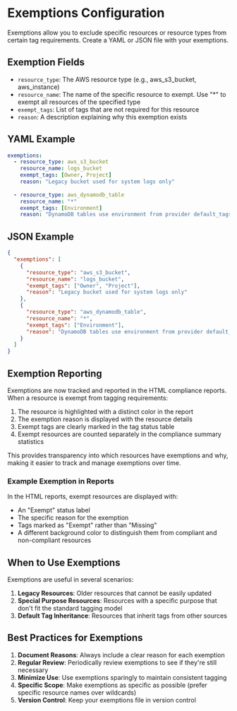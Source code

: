 # Exemptions Configuration

Exemptions allow you to exclude specific resources or resource types from certain tag requirements. Create a YAML or JSON file with your exemptions.

## Exemption Fields

- `resource_type`: The AWS resource type (e.g., aws_s3_bucket, aws_instance)
- `resource_name`: The name of the specific resource to exempt. Use "*" to exempt all resources of the specified type
- `exempt_tags`: List of tags that are not required for this resource
- `reason`: A description explaining why this exemption exists

## YAML Example

```yaml
exemptions:
  - resource_type: aws_s3_bucket
    resource_name: logs_bucket
    exempt_tags: [Owner, Project]
    reason: "Legacy bucket used for system logs only"
  
  - resource_type: aws_dynamodb_table
    resource_name: "*"
    exempt_tags: [Environment]
    reason: "DynamoDB tables use environment from provider default_tags"
```

## JSON Example

```json
{
  "exemptions": [
    {
      "resource_type": "aws_s3_bucket",
      "resource_name": "logs_bucket",
      "exempt_tags": ["Owner", "Project"],
      "reason": "Legacy bucket used for system logs only"
    },
    {
      "resource_type": "aws_dynamodb_table",
      "resource_name": "*",
      "exempt_tags": ["Environment"],
      "reason": "DynamoDB tables use environment from provider default_tags"
    }
  ]
}
```

## Exemption Reporting

Exemptions are now tracked and reported in the HTML compliance reports. When a resource is exempt from tagging requirements:

1. The resource is highlighted with a distinct color in the report
2. The exemption reason is displayed with the resource details
3. Exempt tags are clearly marked in the tag status table
4. Exempt resources are counted separately in the compliance summary statistics

This provides transparency into which resources have exemptions and why, making it easier to track and manage exemptions over time.

### Example Exemption in Reports

In the HTML reports, exempt resources are displayed with:

- An "Exempt" status label
- The specific reason for the exemption
- Tags marked as "Exempt" rather than "Missing"
- A different background color to distinguish them from compliant and non-compliant resources

## When to Use Exemptions

Exemptions are useful in several scenarios:

1. **Legacy Resources**: Older resources that cannot be easily updated
2. **Special Purpose Resources**: Resources with a specific purpose that don't fit the standard tagging model
3. **Default Tag Inheritance**: Resources that inherit tags from other sources

## Best Practices for Exemptions

1. **Document Reasons**: Always include a clear reason for each exemption
2. **Regular Review**: Periodically review exemptions to see if they're still necessary
3. **Minimize Use**: Use exemptions sparingly to maintain consistent tagging
4. **Specific Scope**: Make exemptions as specific as possible (prefer specific resource names over wildcards)
5. **Version Control**: Keep your exemptions file in version control